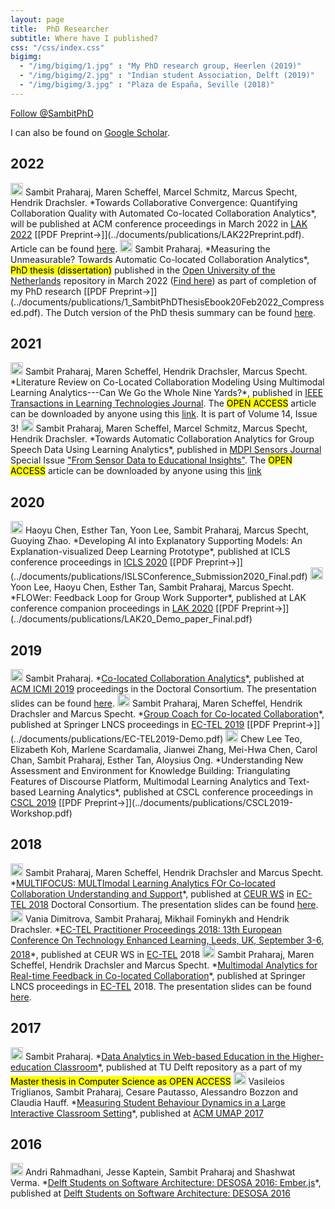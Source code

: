 ```yaml
---
layout: page
title:  PhD Researcher
subtitle: Where have I published?
css: "/css/index.css"
bigimg:
  - "/img/bigimg/1.jpg" : "My PhD research group, Heerlen (2019)"
  - "/img/bigimg/2.jpg" : "Indian student Association, Delft (2019)"
  - "/img/bigimg/3.jpg" : "Plaza de España, Seville (2018)"
---
```


<a href="https://twitter.com/SambitPhD?ref_src=twsrc%5Etfw" class="twitter-follow-button" data-show-count="true">Follow @SambitPhD</a><script async src="https://platform.twitter.com/widgets.js" charset="utf-8"></script>

<script async src="https://pagead2.googlesyndication.com/pagead/js/adsbygoogle.js"></script>
<script>
     (adsbygoogle = window.adsbygoogle || []).push({
          google_ad_client: "ca-pub-8842338021751829",
          enable_page_level_ads: true
     });
</script>

<div id="google-custom-search">
<script>
  (function() {
    var cx = '006073558621733530411:kcpgkwoosby';
    var gcse = document.createElement('script');
    gcse.type = 'text/javascript';
    gcse.async = true;
    gcse.src = (document.location.protocol == 'https:' ? 'https:' : 'http:') +
        '//www.google.com/cse/cse.js?cx=' + cx;
    var s = document.getElementsByTagName('script')[0];
    s.parentNode.insertBefore(gcse, s);
  })();
</script>
<gcse:searchbox></gcse:searchbox>
<gcse:searchresults></gcse:searchresults>
</div>

I can also be found on <a href="https://scholar.google.nl/citations?user=Yixrh9sAAAAJ&hl=en">Google Scholar</a>.

## 2022
<img src="../img/conference-paper.png" height="20px">
Sambit Praharaj, Maren Scheffel, Marcel Schmitz, Marcus Specht, Hendrik Drachsler. *Towards Collaborative Convergence: Quantifying Collaboration Quality with Automated Co-located Collaboration Analytics*, will be published at ACM conference proceedings in March 2022 in <a href="https://www.solaresearch.org/events/lak/lak22/">LAK 2022</a> [[PDF Preprint→]](../documents/publications/LAK22Preprint.pdf). Article can be found <a href="https://doi.org/10.1145/3506860.3506922">here</a>.

<img src="../img/thesislogonew.png" height="20px">
Sambit Praharaj. *Measuring the Unmeasurable? Towards Automatic Co-located Collaboration Analytics*, <mark>PhD thesis (dissertation)</mark> published in the <a href="https://www.ou.nl/en/">Open University of the Netherlands</a> repository in March 2022 (<a href="https://bit.ly/SambitPhDThesisBook1">Find here</a>) as part of completion of my PhD research [[PDF Preprint→]](../documents/publications/1_SambitPhDThesisEbook20Feb2022_Compressed.pdf). The Dutch version of the PhD thesis summary can be found <a href="https://www.ou.nl/en/-/promotie-kwaliteit-samenwerking-tussen-studenten-inzichtelijk-met-dashboard">here</a>.

## 2021
<img src="../img/journal-article.png" height="20px">
Sambit Praharaj, Maren Scheffel, Hendrik Drachsler, Marcus Specht. *Literature Review on Co-Located Collaboration Modeling Using Multimodal Learning Analytics---Can We Go the Whole Nine Yards?*, published in <a href="https://ieeexplore.ieee.org/xpl/RecentIssue.jsp?punumber=4620076">IEEE Transactions in Learning Technologies Journal</a>. The <mark>OPEN ACCESS</mark> article can be downloaded by anyone using this <a href="https://dx.doi.org/10.1109/TLT.2021.3097766">link</a>. It is part of Volume 14, Issue 3!

<img src="../img/journal-article.png" height="20px">
Sambit Praharaj, Maren Scheffel, Marcel Schmitz, Marcus Specht, Hendrik Drachsler. *Towards Automatic Collaboration Analytics for Group Speech Data Using Learning Analytics*, published in <a href="https://www.mdpi.com/journal/sensors">MDPI Sensors Journal</a> Special Issue <a href="https://www.mdpi.com/journal/sensors/special_issues/sdei">"From Sensor Data to Educational Insights"</a>. The <mark>OPEN ACCESS</mark> article can be downloaded by anyone using this <a href="https://doi.org/10.3390/s21093156">link</a>

## 2020
<img src="../img/conference-paper.png" height="20px">
Haoyu Chen, Esther Tan, Yoon Lee, Sambit Praharaj, Marcus Specht, Guoying Zhao. *Developing AI into Explanatory Supporting Models: An
Explanation-visualized Deep Learning Prototype*, published at ICLS conference proceedings in <a href="https://icls2020.org/">ICLS 2020</a> [[PDF Preprint→]](../documents/publications/ISLSConference_Submission2020_Final.pdf)

<img src="../img/demo-paper.png" height="20px">
Yoon Lee, Haoyu Chen, Esther Tan, Sambit Praharaj, Marcus Specht. *FLOWer: Feedback Loop for Group Work Supporter*, published at LAK conference companion proceedings in <a href="https://lak20.solaresearch.org/">LAK 2020</a> [[PDF Preprint→]](../documents/publications/LAK20_Demo_paper_Final.pdf)

## 2019
<img src="../img/conference-paper.png" height="20px">
Sambit Praharaj. *<a href="https://doi.org/10.1145/3340555.3356087">Co-located Collaboration Analytics</a>*, published at <a href="http://icmi.acm.org/2019/">ACM ICMI 2019</a> proceedings in the Doctoral Consortium. The presentation slides can be found <a href="https://www.slideshare.net/SambitPraharaj/colocated-collaboration-analytics">here</a>.

<img src="../img/demo-paper.png" height="20px">
Sambit Praharaj, Maren Scheffel, Hendrik Drachsler and Marcus Specht. *<a href="https://doi.org/10.1007/978-3-030-29736-7_77">Group Coach for Co-located Collaboration</a>*, published at Springer LNCS proceedings in <a href="http://www.ec-tel.eu/">EC-TEL 2019</a> [[PDF Preprint→]](../documents/publications/EC-TEL2019-Demo.pdf) 

<img src="../img/workshop-paper.png" height="20px">
Chew Lee Teo, Elizabeth Koh, Marlene Scardamalia, Jianwei Zhang, Mei-Hwa Chen, Carol Chan, Sambit Praharaj, Esther Tan, Aloysius Ong. *Understanding New Assessment and Environment for Knowledge Building: Triangulating Features of Discourse Platform, Multimodal Learning Analytics and Text-based Learning Analytics*, published at CSCL conference proceedings in <a href="https://cscl2019.com/">CSCL 2019</a> [[PDF Preprint→]](../documents/publications/CSCL2019-Workshop.pdf)

## 2018
<img src="../img/conference-paper.png" height="20px">
Sambit Praharaj, Maren Scheffel, Hendrik Drachsler and Marcus Specht. *<a href="http://ceur-ws.org/Vol-2294/DCECTEL2018_paper_14.pdf">MULTIFOCUS: MULTImodal Learning Analytics FOr Co-located Collaboration Understanding and Support</a>*, published at <a href="http://ceur-ws.org/Vol-2294/">CEUR WS</a> in <a href="http://www.ec-tel.eu/">EC-TEL 2018</a> Doctoral Consortium. The presentation slides can be found <a href="https://www.slideshare.net/SambitPraharaj/multimodal-learning-analytics-for-collaborative-learning-understanding-and-support">here</a>.

<img src="../img/editor.png" height="20px">
Vania Dimitrova, Sambit Praharaj, Mikhail Fominykh and Hendrik Drachsler. *<a href="http://ceur-ws.org/Vol-2193">EC-TEL Practitioner Proceedings 2018: 13th European Conference On Technology Enhanced Learning, Leeds, UK, September 3-6, 2018</a>*, published at CEUR WS in <a href="http://www.ec-tel.eu/">EC-TEL</a> 2018

<img src="../img/conference-paper.png" height="20px">
Sambit Praharaj, Maren Scheffel, Hendrik Drachsler and Marcus Specht. *<a href="https://doi.org/10.1007/978-3-319-98572-5_15">Multimodal Analytics for Real-time Feedback in Co-located Collaboration</a>*, published at Springer LNCS proceedings in <a href="http://www.ec-tel.eu/">EC-TEL</a> 2018. The presentation slides can be found <a href="https://www.slideshare.net/SambitPraharaj/multimodal-analytics-for-realtime-feedback-in-colocated-collaboration-ectel-2018">here</a>.

## 2017
<img src="../img/thesislogonew.png" height="20px">
Sambit Praharaj. *<a href="https://repository.tudelft.nl/islandora/object/uuid:e55389c3-3966-40f5-bf83-a8f9c6c393f0">Data Analytics in Web-based Education in the Higher-education Classroom</a>*, published at TU Delft repository as a part of my <mark>Master thesis in Computer Science as OPEN ACCESS</mark>

<img src="../img/conference-paper.png" height="20px">
Vasileios Triglianos, Sambit Praharaj, Cesare Pautasso, Alessandro Bozzon and Claudia Hauff. *<a href="https://doi.org/10.1145/3079628.3079671">Measuring Student Behaviour Dynamics in a Large Interactive Classroom Setting</a>*, published at <a href="https://dl.acm.org/citation.cfm?id=3027144">ACM UMAP 2017</a>

## 2016
<img src="../img/book-chapter.png" height="20px">
Andri Rahmadhani, Jesse Kaptein, Sambit Praharaj and Shashwat Verma. *<a href="https://delftswa.gitbooks.io/desosa2016/content/ember.js/chapter.html">Delft Students on Software Architecture: DESOSA 2016: Ember.js</a>*, published at <a href="https://delftswa.gitbooks.io/desosa2016/content/">Delft Students on Software Architecture: DESOSA 2016</a>
